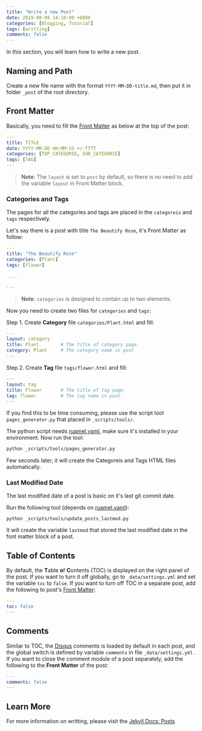 ```yaml
---
title: "Write a new Post"
date: 2019-08-08 14:10:00 +0800
categories: [Blogging, Tutorial]
tags: [writting]
comments: false
---
```


In this section, you will learn how to write a new post.

## Naming and Path

Create a new file name with the format `YYYY-MM-DD-title.md`, then put it in folder `_post` of the root directory.

## Front Matter

Basically, you need to fill the [Front Matter](https://jekyllrb.com/docs/front-matter/) as below at the top of the post:

```yaml
---
title: TITLE
date: YYYY-MM-DD HH:MM:SS +/-TTTT
categories: [TOP_CATEGORIE, SUB_CATEGORIE]
tags: [TAG]
---
```

> **Note**: The `layout` is set to `post` by default, so there is no need to add the variable `layout` in Front Matter block.

### Categories and Tags

The pages for all the categories and tags are placed in the `categoreis` and `tags` respectively.

Let's say there is a post with title `The Beautify Rose`, it's Front Matter as follow:

```yaml
---
title: "The Beautify Rose"
categories: [Plant]
tags: [flower]

 ...

---
```

> **Note**: `categories` is designed to contain up to two elements.

Now you need to create two files for `categories` and `tags`:

Step 1. Create **Category** file `categories/Plant.html` and fill:

```yaml
---
layout: category
title: Plant        # The title of category page.
category: Plant     # The category name in post
---
```

Step 2. Create **Tag** file `tags/flower.html` and fill:

```yaml
---
layout: tag
title: Flower       # The title of tag page.
tag: flower         # The tag name in post.
---
```

If you find this to be time consuming, please use the script tool `pages_generator.py` that placed in `_scripts/tools/`.

The python script needs [ruamel.yaml](https://pypi.org/project/ruamel.yaml/), make sure it's installed in your environment. Now run the tool:

```bash
python _scripts/tools/pages_generator.py
```

Few seconds later, it will create the Categoreis and Tags HTML files automatically.

### Last Modified Date

The last modified date of a post is basic on it's last git commit date.

Run the following tool (depends on [ruamel.yaml](https://pypi.org/project/ruamel.yaml/)):

```shell
python _scripts/tools/update_posts_lastmod.py
```

It will create the variable `lastmod` that stored the last modified date in the font matter block of a post.

## Table of Contents

By default, the **T**able **o**f **C**ontents (TOC) is displayed on the right panel of the post. If you want to turn it off globally, go to `_data/settings.yml` and set the variable `toc` to `false`. If you want to turn off TOC in a separate post, add the following to post's [Front Matter](https://jekyllrb.com/docs/front-matter/):

```yaml
---
toc: false
---
```


## Comments

Similar to TOC, the [Disqus](https://disqus.com/) comments is loaded by default in each post, and the global switch is defined by variable `comments` in file `_data/settings.yml` . If you want to close the comment module of a post separately, add the following to the **Front Matter** of the post:

```yaml
---
comments: false
---
```


## Learn More
For more information on writting, please visit the [Jekyll Docs: Posts](https://jekyllrb.com/docs/posts/)

